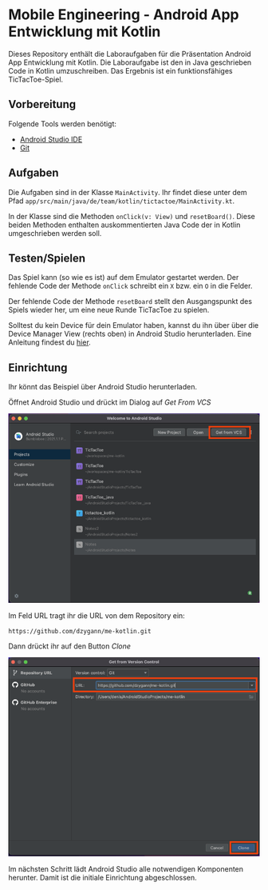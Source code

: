 # Mobile Engineering - Android App Entwicklung mit Kotlin
Dieses Repository enthält die Laboraufgaben für die Präsentation Android App Entwicklung mit Kotlin.
Die Laboraufgabe ist den in Java geschrieben Code in Kotlin umzuschreiben. Das Ergebnis ist ein 
funktionsfähiges TicTacToe-Spiel.

## Vorbereitung
Folgende Tools werden benötigt:
- [Android Studio IDE](https://developer.android.com/studio)
- [Git](https://git-scm.com/downloads)

## Aufgaben
Die Aufgaben sind in der Klasse `MainActivity`. Ihr findet diese unter dem Pfad
`app/src/main/java/de/team/kotlin/tictactoe/MainActivity.kt`.

In der Klasse sind die Methoden `onClick(v: View)` und `resetBoard()`. Diese beiden Methoden 
enthalten auskommentierten Java Code der in Kotlin umgeschrieben werden soll. 

## Testen/Spielen
Das Spiel kann (so wie es ist) auf dem Emulator gestartet werden. 
Der fehlende Code der Methode `onClick` schreibt ein `X` bzw. ein `O` in die Felder.

Der fehlende Code der Methode `resetBoard` stellt den Ausgangspunkt des Spiels wieder her, um eine
neue Runde TicTacToe zu spielen.

Solltest du kein Device für dein Emulator haben, kannst du ihn über über die Device Manager View 
(rechts oben) in Android Studio herunterladen. 
Eine Anleitung findest du [hier](https://www.javatpoint.com/android-emulator).


## Einrichtung
Ihr könnt das Beispiel über Android Studio herunterladen. 

Öffnet Android Studio und drückt im Dialog auf _Get From VCS_ 

![picture alt](https://github.com/dzygann/me-kotlin/blob/main/images/image-1.png)

Im Feld URL tragt ihr die URL von dem Repository ein: 
```
https://github.com/dzygann/me-kotlin.git
```
Dann drückt ihr auf den Button _Clone_

![picture alt](https://github.com/dzygann/me-kotlin/blob/main/images/image-2.png)

Im nächsten Schritt lädt Android Studio alle notwendigen Komponenten herunter.
Damit ist die initiale Einrichtung abgeschlossen.
